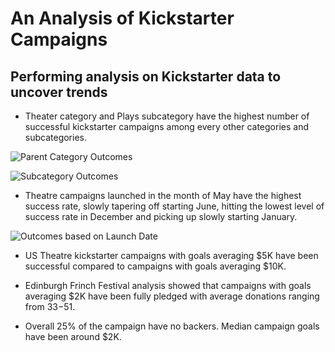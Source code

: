 # An Analysis of Kickstarter Campaigns
Performing analysis on Kickstarter data to uncover trends
---

* Theater category and Plays subcategory have the highest number of successful kickstarter campaigns among every other categories and subcategories.

![Parent Category Outcomes](https://github.com/berniemanu/kickstarter-analysis1/blob/main/Parent%20Category%20Outcomes.png)

![Subcategory Outcomes](https://github.com/berniemanu/kickstarter-analysis1/blob/main/Subcategory%20Outcomes.png)

* Theatre campaigns launched in the month of May have the highest success rate, slowly tapering off starting June,  hitting the lowest level of success rate in December and picking up slowly starting January.

![Outcomes based on Launch Date](https://github.com/berniemanu/kickstarter-analysis1/blob/main/Outcomes%20based%20on%20Launch%20Date.png)

* US Theatre kickstarter campaigns with goals averaging $5K have been successful compared to campaigns with goals averaging $10K.

* Edinburgh Frinch Festival analysis showed that campaigns with goals averaging $2K have been fully pledged with average donations ranging from $33-$51.

* Overall 25% of the campaign have no backers. Median campaign goals have been around $2K.
